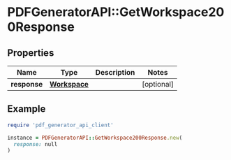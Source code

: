 # PDFGeneratorAPI::GetWorkspace200Response

## Properties

| Name | Type | Description | Notes |
| ---- | ---- | ----------- | ----- |
| **response** | [**Workspace**](Workspace.md) |  | [optional] |

## Example

```ruby
require 'pdf_generator_api_client'

instance = PDFGeneratorAPI::GetWorkspace200Response.new(
  response: null
)
```

